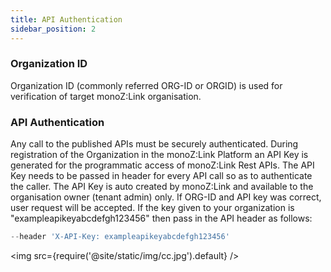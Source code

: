 ```yaml
---
title: API Authentication
sidebar_position: 2
---
```

### Organization ID
Organization ID (commonly referred ORG-ID or ORGID) is used for verification of target monoZ:Link organisation.

### API Authentication
Any call to the published APIs must be securely authenticated. During registration of the Organization in the monoZ:Link Platform an API Key is generated for the programmatic access of monoZ:Link Rest APIs. The API Key needs to be passed in header for every API call so as to authenticate the caller. The API Key is auto created by monoZ:Link and available to the organisation owner (tenant admin) only. If ORG-ID and API key was correct, user request will be accepted. If the key given to your organization is "exampleapikeyabcdefgh123456"  then pass in the API header as follows:

```jsx
--header 'X-API-Key: exampleapikeyabcdefgh123456'
```
<img src={require('@site/static/img/cc.jpg').default} />

